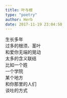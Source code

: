 ```yaml
---  
title: 叶与根  
type: "poetry"  
author: Herb  
date: 2017-11-19 23:04:50  
---  
```

生长多年  
过多的根须、茎叶  
和爱你无端的晃动  
太多的含义联结  
比如一个姓  
一个学院  
某个地方  
和你那里的人们  
谈吐的方式